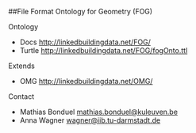 ##File Format Ontology for Geometry (FOG)

Ontology

* Docs http://linkedbuildingdata.net/FOG/
* Turtle http://linkedbuildingdata.net/FOG/fogOnto.ttl

Extends

* OMG http://linkedbuildingdata.net/OMG/

Contact

* Mathias Bonduel mathias.bonduel@kuleuven.be
* Anna Wagner wagner@iib.tu-darmstadt.de
